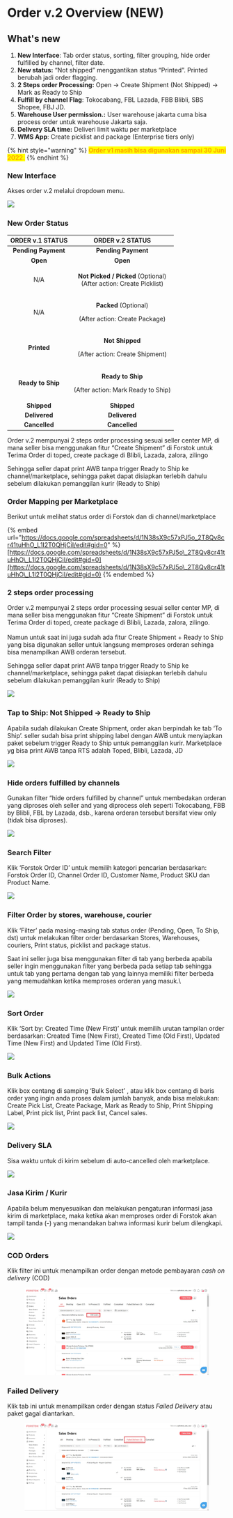 # Order v.2 Overview (NEW)

## What's new&#x20;

1. **New Interface**: Tab order status, sorting, filter grouping, hide order fulfilled by channel, filter date.
2. **New status:** “Not shipped” menggantikan status “Printed”. Printed berubah jadi order flagging.
3. **2 Steps order Processing:** Open → Create Shipment (Not Shipped) → Mark as Ready to Ship
4. **Fulfill by channel Flag**: Tokocabang, FBL Lazada, FBB Blibli, SBS Shopee, FBJ JD.
5. **Warehouse User permission.:** User warehouse jakarta cuma bisa process order untuk warehouse Jakarta saja.&#x20;
6. **Delivery SLA time:** Deliveri limit waktu per marketplace
7. **WMS App**: Create picklist and package (Enterprise tiers only)

{% hint style="warning" %}
<mark style="color:orange;">**Order v1 masih bisa digunakan sampai 30 Juni 2022.**</mark>
{% endhint %}

### New Interface

Akses order v.2 melalui dropdown menu.

![](../../.gitbook/assets/Screenshot\_21.png)

### New Order Status

|   ORDER v.1 STATUS   |                                      ORDER v.2 STATUS                                      |
| :------------------: | :----------------------------------------------------------------------------------------: |
|  **Pending Payment** |                                     **Pending Payment**                                    |
|       **Open**       |                                          **Open**                                          |
|          N/A         | <p><strong>Not Picked / Picked</strong> (Optional) <br>(After action: Create Picklist)</p> |
|          N/A         |       <p><strong>Packed</strong> (Optional) </p><p>(After action: Create Package)</p>      |
|      **Printed**     |         <p><strong>Not Shipped</strong> </p><p>(After action: Create Shipment)</p>         |
|   **Ready to Ship**  |       <p><strong>Ready to Ship</strong> </p><p>(After action: Mark Ready to Ship)</p>      |
|      **Shipped**     |                                         **Shipped**                                        |
|     **Delivered**    |                                        **Delivered**                                       |
|     **Cancelled**    |                                        **Cancelled**                                       |

Order v.2 mempunyai 2 steps order processing sesuai seller center MP, di mana seller bisa menggunakan fitur “Create Shipment” di Forstok untuk Terima Order di toped, create package di Blibli, Lazada, zalora, zilingo&#x20;

Sehingga seller dapat print AWB tanpa trigger Ready to Ship ke channel/marketplace, sehingga paket dapat disiapkan terlebih dahulu sebelum dilakukan pemanggilan kurir (Ready to Ship)

### **Order Mapping per Marketplace**

&#x20;Berikut untuk melihat status order di Forstok dan di channel/marketplace

{% embed url="https://docs.google.com/spreadsheets/d/1N38sX9c57xPJ5o_2T8Qv8cr41tuHhO_L1I2T0QHjCiI/edit#gid=0" %}
[https://docs.google.com/spreadsheets/d/1N38sX9c57xPJ5o\_2T8Qv8cr41tuHhO\_L1I2T0QHjCiI/edit#gid=0](https://docs.google.com/spreadsheets/d/1N38sX9c57xPJ5o\_2T8Qv8cr41tuHhO\_L1I2T0QHjCiI/edit#gid=0)
{% endembed %}

### **2 steps order processing**

Order v.2 mempunyai 2 steps order processing sesuai seller center MP, di mana seller bisa menggunakan fitur “Create Shipment” di Forstok untuk Terima Order di toped, create package di Blibli, Lazada, zalora, zilingo.\
\
Namun untuk saat ini juga sudah ada fitur Create Shipment + Ready to Ship yang bisa digunakan seller untuk langsung memproses orderan sehinga bisa menampilkan AWB orderan tersebut.&#x20;

Sehingga seller dapat print AWB tanpa trigger Ready to Ship ke channel/marketplace, sehingga paket dapat disiapkan terlebih dahulu sebelum dilakukan pemanggilan kurir (Ready to Ship)

![](../../.gitbook/assets/Screenshot\_22.png)

### Tap to Ship: Not Shipped → Ready to Ship

Apabila sudah dilakukan Create Shipment, order akan berpindah ke tab ‘To Ship’. seller sudah bisa print shipping label dengan AWB untuk menyiapkan paket sebelum trigger Ready to Ship untuk pemanggilan kurir. Marketplace yg bisa print AWB tanpa RTS adalah Toped, Blibli, Lazada, JD

![](https://lh5.googleusercontent.com/FrEpEs-oMy6asKXJO5Ib4TQc4-T6NFU\_qd00yObYRs9VBLycD8VWcXmc6YxgQGh5lWP9uknyv2ir8LFsgDd4tGIi0ugzIXwkBdH\_RFxpgq1BICCkTm5XaAoVmtjRZxsDpJrIAvL6op\_9)

### Hide orders fulfilled by channels

Gunakan filter “hide orders fulfilled by channel” untuk membedakan orderan yang diproses oleh seller and yang diprocess oleh seperti Tokocabang, FBB by Blibli, FBL by Lazada, dsb., karena orderan tersebut bersifat view only (tidak bisa diproses).

![](https://lh5.googleusercontent.com/ax8mswDSud6lVgaEgO6vwCs\_jw9p6mGZHwQdDTHL5B0kALNdaaOf4XwPZnMewBRL5Uo-xrpndiNvWr4pWXbMB7p5JzhV8Dt9twp-JARU7mVmRxK1aQtFgDtOEstFQkgOPyU-sA)

### Search Filter

Klik ‘Forstok Order ID’ untuk memilih kategori pencarian berdasarkan: Forstok Order ID, Channel Order ID, Customer Name, Product SKU dan Product Name.

![](https://lh5.googleusercontent.com/kzg6hf8HDDnTWmAUPqJUkuwv7dffeWo5kXH-zh8Wb\_HioZ5WzJGKtHF57Df93UFecv0oiA2EELyV---ogE\_YCuUnR4onXc82xlDnWblxLPWbR-ajTfk9F3VugJ2eWacKmymp7Q)

### Filter Order by stores, warehouse, courier

Klik ‘Filter’ pada masing-masing tab status order (Pending, Open, To Ship, dst) untuk melakukan filter order berdasarkan Stores, Warehouses, couriers, Print status, picklist and package status.

Saat ini seller juga bisa menggunakan filter di tab yang berbeda apabila seller ingin menggunakan filter yang berbeda pada setiap tab sehingga untuk tab yang pertama dengan tab yang lainnya memiliki filter berbeda yang memudahkan ketika memproses orderan yang masuk.\


![](https://lh5.googleusercontent.com/72F3w5nl2R5AkwQKrMAyEgyKBCn8Iy5F5FnmmPaq-sGz6KAaNCM6rupiXCe\_A9dCnAr1y89AbH7y\_U5Arkp1BeSU3cpR2fmePhZFADRYQJ8fYi1y1xJ8onSSbLDWLfjv655Gsw)

### Sort Order

Klik ‘Sort by: Created Time (New First)’ untuk memilih urutan tampilan order berdasarkan: Created Time (New First), Created Time (Old First), Updated Time (New First) and Updated Time (Old First).

![](https://lh3.googleusercontent.com/0nOzpMwnANQHHlGZ\_vP-DkoTR4Ayj0BN7hKnZaRyUjPtJoiIio0-i1ksdC97leI\_HKK8wUjgwiy9ARRHLhUQzj\_SQ3aSc8ydk1ZtpA0Zrpank7\_7\_ILJVEmQtPfW3uFHe2wr6w)

### Bulk Actions

Klik box centang di samping ‘Bulk Select’ , atau klik box centang di baris order yang ingin anda proses dalam jumlah banyak, anda bisa melakukan: Create Pick List, Create Package, Mark as Ready to Ship, Print Shipping Label, Print pick list, Print pack list, Cancel sales.

![](https://lh3.googleusercontent.com/KoWu3XWsT5x7aIb8E8AgqC\_KHICPBEkmB4HCXZ1nra98xRD6vgbLtkitTc6ZhDr\_yIJ0faLa7R\_AHJKq9ou5cigQvDE6sqepZWRHisXCuvUApxQq-jmYQ9qA4wlvT9cQP3X8iA)

### Delivery SLA

Sisa waktu untuk di kirim sebelum di auto-cancelled oleh marketplace.

![](../../.gitbook/assets/Screenshot\_24.png)

### Jasa Kirim / Kurir

Apabila belum menyesuaikan dan melakukan pengaturan informasi jasa kirim di marketplace, maka ketika akan memproses order di Forstok akan tampil tanda (-) yang menandakan bahwa informasi kurir belum dilengkapi.

![](../../.gitbook/assets/Screenshot\_23.png)

### COD Orders

Klik filter ini untuk menampilkan order dengan metode pembayaran _cash on delivery_ (COD)

<figure><img src="../../.gitbook/assets/Screenshot 2024-01-04 101727.jpg" alt=""><figcaption></figcaption></figure>

### Failed Delivery

Klik tab ini untuk menampilkan order dengan status _Failed Delivery_ atau paket gagal diantarkan.

<figure><img src="../../.gitbook/assets/Screenshot 2024-01-04 101747.jpg" alt=""><figcaption></figcaption></figure>

